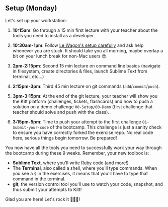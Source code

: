 ## Setup (Monday)

Let's set up your workstation:

1. **10:15am**: Go through a 15 min first lecture with your teacher about the tools you need to install as a developer.

2. **10:30am-1pm**: Follow [Le Wagon's setup carefully](https://github.com/lewagon/setup) and ask help whenever you are stuck. It should take you all morning, maybe overlap a bit on your lunch break for non-Mac users 😉.

3. **2pm-2:15pm**: Second 15 min lecture on command line basics (navigate in filesystem, create directories & files, launch Sublime Text from terminal, etc...)

4. **2:15pm-3pm**: Third 45 min lecture on git commands (`add`/`commit`/`push`).

5. **3pm-3:15pm**: At the end of the git lecture, your teacher will show you the Kitt platform (challenges, tickets, flashcards) and how to push a solution on a demo challenge `00-Setup/00-Demo` (first challenge that teacher should solve and push with the class).
.

6. **3:15pm-5pm**: Time to push your attempt to the first challenge `01-Submit-your-code` of the bootcamp. This challenge is just a sanity check to ensure you have correctly forked the exercise repo. No real code here, serious things begin tomorrow. Be prepared!

You now have all the tools you need to successfully work your way through the bootcamp during these 9 weeks. Remember, your new toolbox is:

- **Sublime Text**, where you'll write Ruby code (and more!)
- The **Terminal**, also called a shell, where you'll type commands. When you see a `$` in the exercises, it means that you'll have to type that command in the terminal.
- **git**, the version control tool you'll use to watch your code, snapshot, and thus submit your attempts to Kitt!

Glad you are here! Let's rock it 🚀🚀🚀!
